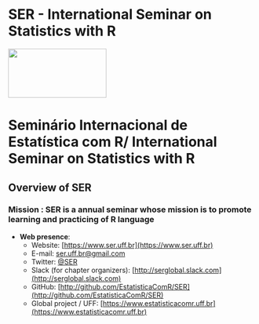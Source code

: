 # SER - International Seminar on Statistics with R
<img src="https://ser2018.weebly.com/uploads/7/1/0/2/71021863/logo_ser_alta_qualidade.png" data-canonical-src="https://ser2018.weebly.com/uploads/7/1/0/2/71021863/logo_ser_alta_qualidade.png" width="200" height="100" />

# Seminário Internacional de Estatística com R/ International Seminar on Statistics with R

## Overview of SER

### **Mission** : SER is a annual seminar whose mission is to promote learning and practicing of R language

- **Web presence**:
    - Website: [https://www.ser.uff.br](https://www.ser.uff.br)
    - E-mail: ser.uff.br@gmail.com
    - Twitter: [@SER](https://twitter.com/SER)
    - Slack (for chapter organizers): [http://serglobal.slack.com](http://serglobal.slack.com)
    - GitHub: [http://github.com/EstatisticaComR/SER](http://github.com/EstatisticaComR/SER)
    - Global project / UFF: [https://www.estatisticacomr.uff.br](https://www.estatisticacomr.uff.br)


